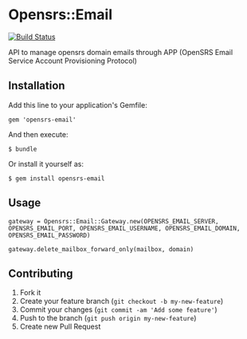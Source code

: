 # Opensrs::Email

[![Build Status](https://travis-ci.org/strikingly/opensrs-email.png?branch=master)](https://travis-ci.org/strikingly/opensrs-email)

API to manage opensrs domain emails through APP (OpenSRS Email Service Account Provisioning Protocol)

## Installation

Add this line to your application's Gemfile:

    gem 'opensrs-email'

And then execute:

    $ bundle

Or install it yourself as:

    $ gem install opensrs-email

## Usage

    gateway = Opensrs::Email::Gateway.new(OPENSRS_EMAIL_SERVER, OPENSRS_EMAIL_PORT, OPENSRS_EMAIL_USERNAME, OPENSRS_EMAIL_DOMAIN, OPENSRS_EMAIL_PASSWORD)

    gateway.delete_mailbox_forward_only(mailbox, domain)
    
## Contributing

1. Fork it
2. Create your feature branch (`git checkout -b my-new-feature`)
3. Commit your changes (`git commit -am 'Add some feature'`)
4. Push to the branch (`git push origin my-new-feature`)
5. Create new Pull Request
